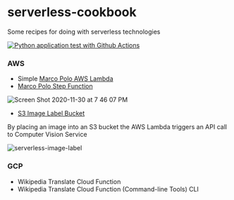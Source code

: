 # serverless-cookbook
Some recipes for doing with serverless technologies

[![Python application test with Github Actions](https://github.com/noahgift/serverless-cookbook/actions/workflows/python-publish.yml/badge.svg)](https://github.com/noahgift/serverless-cookbook/actions/workflows/python-publish.yml)

### AWS
* Simple [Marco Polo AWS Lambda](https://github.com/noahgift/serverless-cookbook/blob/main/marcopololambda.py)
* [Marco Polo Step Function](https://github.com/noahgift/serverless-cookbook/blob/main/marcopolostepfunction.json)

![Screen Shot 2020-11-30 at 7 46 07 PM](https://user-images.githubusercontent.com/58792/100682733-befd5c00-3344-11eb-837c-2916867c0ac7.png)


* [S3 Image Label Bucket](https://github.com/noahgift/serverless-cookbook/blob/main/imagelabels3.py)

By placing an image into an S3 bucket the AWS Lambda triggers an API call to Computer Vision Service

![serverless-image-label](https://user-images.githubusercontent.com/58792/112540085-26259d00-8d88-11eb-9756-36b608a78fcc.png)



### GCP
* Wikipedia Translate Cloud Function
* Wikipedia Translate Cloud Function (Command-line Tools) CLI
